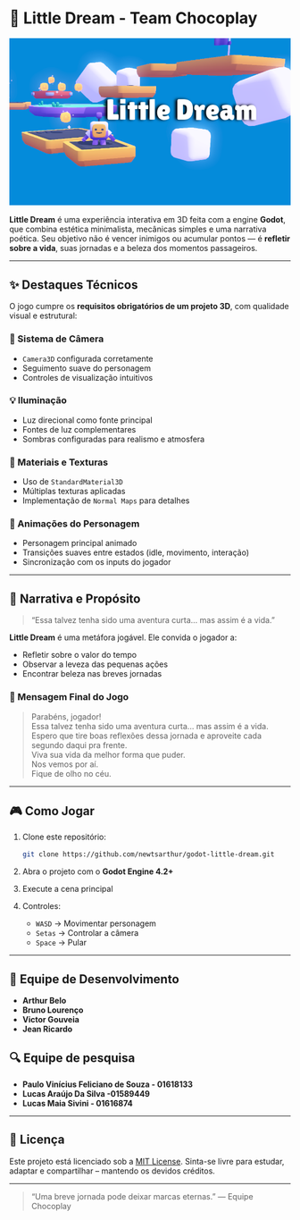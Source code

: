 
# 🌌 Little Dream - Team Chocoplay

![Capa do Jogo](screenshots/gameplay.png)

**Little Dream** é uma experiência interativa em 3D feita com a engine **Godot**, que combina estética minimalista, mecânicas simples e uma narrativa poética. Seu objetivo não é vencer inimigos ou acumular pontos — é **refletir sobre a vida**, suas jornadas e a beleza dos momentos passageiros.

---

## ✨ Destaques Técnicos

O jogo cumpre os **requisitos obrigatórios de um projeto 3D**, com qualidade visual e estrutural:

### 🎥 Sistema de Câmera
- `Camera3D` configurada corretamente
- Seguimento suave do personagem
- Controles de visualização intuitivos

### 💡 Iluminação
- Luz direcional como fonte principal
- Fontes de luz complementares
- Sombras configuradas para realismo e atmosfera

### 🎨 Materiais e Texturas
- Uso de `StandardMaterial3D`
- Múltiplas texturas aplicadas
- Implementação de `Normal Maps` para detalhes

### 🧍 Animações do Personagem
- Personagem principal animado
- Transições suaves entre estados (idle, movimento, interação)
- Sincronização com os inputs do jogador

---

## 📖 Narrativa e Propósito

> “Essa talvez tenha sido uma aventura curta... mas assim é a vida.”

**Little Dream** é uma metáfora jogável. Ele convida o jogador a:
- Refletir sobre o valor do tempo
- Observar a leveza das pequenas ações
- Encontrar beleza nas breves jornadas

### 💬 Mensagem Final do Jogo
> Parabéns, jogador!  
> Essa talvez tenha sido uma aventura curta... mas assim é a vida.  
> Espero que tire boas reflexões dessa jornada e aproveite cada segundo daqui pra frente.  
> Viva sua vida da melhor forma que puder.  
> Nos vemos por aí.  
> Fique de olho no céu.

---

## 🎮 Como Jogar

1. Clone este repositório:
   ```bash
   git clone https://github.com/newtsarthur/godot-little-dream.git

2. Abra o projeto com o **Godot Engine 4.2+**

3. Execute a cena principal

4. Controles:

   * `WASD` → Movimentar personagem
   * `Setas` → Controlar a câmera
   * `Space` → Pular

---

## 👥 Equipe de Desenvolvimento

* **Arthur Belo**
* **Bruno Lourenço**
* **Victor Gouveia**
* **Jean Ricardo**

## 🔍 Equipe de pesquisa
* **Paulo Vinícius Feliciano de Souza - 01618133**
* **Lucas Araújo Da Silva -01589449**
* **Lucas Maia Sivini - 01616874**

---

## 📜 Licença

Este projeto está licenciado sob a [MIT License](LICENSE).
Sinta-se livre para estudar, adaptar e compartilhar – mantendo os devidos créditos.

---

> “Uma breve jornada pode deixar marcas eternas.”
> — Equipe Chocoplay
